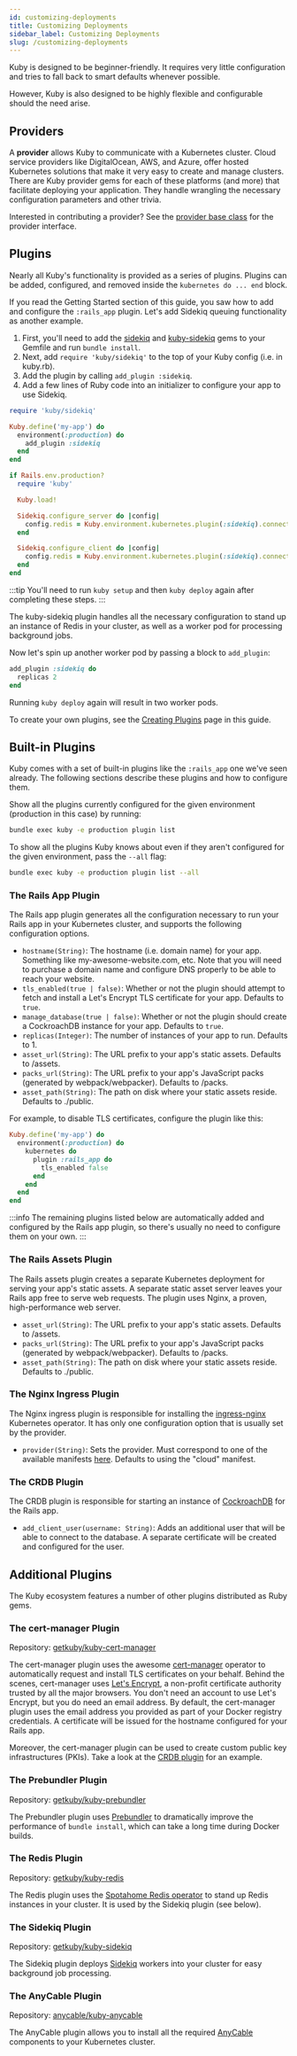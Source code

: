 ```yaml
---
id: customizing-deployments
title: Customizing Deployments
sidebar_label: Customizing Deployments
slug: /customizing-deployments
---
```


Kuby is designed to be beginner-friendly. It requires very little configuration and tries to fall back to smart defaults whenever possible.

However, Kuby is also designed to be highly flexible and configurable should the need arise.

## Providers

A **provider** allows Kuby to communicate with a Kubernetes cluster. Cloud service providers like DigitalOcean, AWS, and Azure, offer hosted Kubernetes solutions that make it very easy to create and manage clusters. There are Kuby provider gems for each of these platforms (and more) that facilitate deploying your application. They handle wrangling the necessary configuration parameters and other trivia.

Interested in contributing a provider? See the [provider base class](https://github.com/getkuby/kuby-core/blob/ab58f7cc308348ae492a2d37dcf88686d2292917/lib/kuby/kubernetes/provider.rb) for the provider interface.

## Plugins

Nearly all Kuby's functionality is provided as a series of plugins. Plugins can be added, configured, and removed inside the `kubernetes do ... end` block.

If you read the Getting Started section of this guide, you saw how to add and configure the `:rails_app` plugin. Let's add Sidekiq queuing functionality as another example.

1. First, you'll need to add the [sidekiq](https://github.com/mperham/sidekiq) and [kuby-sidekiq](https://github.com/getkuby/kuby-sidekiq) gems to your Gemfile and run `bundle install`.
1. Next, add `require 'kuby/sidekiq'` to the top of your Kuby config (i.e. in kuby.rb).
1. Add the plugin by calling `add_plugin :sidekiq`.
1. Add a few lines of Ruby code into an initializer to configure your app to use Sidekiq.

```ruby title="kuby.rb"
require 'kuby/sidekiq'

Kuby.define('my-app') do
  environment(:production) do
    add_plugin :sidekiq
  end
end
```

```ruby title="config/initializers/sidekiq.rb"
if Rails.env.production?
  require 'kuby'

  Kuby.load!

  Sidekiq.configure_server do |config|
    config.redis = Kuby.environment.kubernetes.plugin(:sidekiq).connection_params
  end

  Sidekiq.configure_client do |config|
    config.redis = Kuby.environment.kubernetes.plugin(:sidekiq).connection_params
  end
end
```

:::tip
You'll need to run `kuby setup` and then `kuby deploy` again after completing these steps.
:::

The kuby-sidekiq plugin handles all the necessary configuration to stand up an instance of Redis in your cluster, as well as a worker pod for processing background jobs.

Now let's spin up another worker pod by passing a block to `add_plugin`:

```ruby
add_plugin :sidekiq do
  replicas 2
end
```

Running `kuby deploy` again will result in two worker pods.

To create your own plugins, see the [Creating Plugins](./creating-plugins) page in this guide.

## Built-in Plugins

Kuby comes with a set of built-in plugins like the `:rails_app` one we've seen already. The following sections describe these plugins and how to configure them.

Show all the plugins currently configured for the given environment (production in this case) by running:

```bash
bundle exec kuby -e production plugin list
```

To show all the plugins Kuby knows about even if they aren't configured for the given environment, pass the `--all` flag:

```bash
bundle exec kuby -e production plugin list --all
```

### The Rails App Plugin

The Rails app plugin generates all the configuration necessary to run your Rails app in your Kubernetes cluster, and supports the following configuration options.

* `hostname(String)`: The hostname (i.e. domain name) for your app. Something like my-awesome-website.com, etc. Note that you will need to purchase a domain name and configure DNS properly to be able to reach your website.
* `tls_enabled(true | false)`: Whether or not the plugin should attempt to fetch and install a Let's Encrypt TLS certificate for your app. Defaults to `true`.
* `manage_database(true | false)`: Whether or not the plugin should create a CockroachDB instance for your app. Defaults to `true`.
* `replicas(Integer)`: The number of instances of your app to run. Defaults to 1.
* `asset_url(String)`: The URL prefix to your app's static assets. Defaults to /assets.
* `packs_url(String)`: The URL prefix to your app's JavaScript packs (generated by webpack/webpacker). Defaults to /packs.
* `asset_path(String)`: The path on disk where your static assets reside. Defaults to ./public.

For example, to disable TLS certificates, configure the plugin like this:

```ruby
Kuby.define('my-app') do
  environment(:production) do
    kubernetes do
      plugin :rails_app do
        tls_enabled false
      end
    end
  end
end
```

:::info
The remaining plugins listed below are automatically added and configured by the Rails app plugin, so there's usually no need to configure them on your own.
:::

### The Rails Assets Plugin

The Rails assets plugin creates a separate Kubernetes deployment for serving your app's static assets. A separate static asset server leaves your Rails app free to serve web requests. The plugin uses Nginx, a proven, high-performance web server.

* `asset_url(String)`: The URL prefix to your app's static assets. Defaults to /assets.
* `packs_url(String)`: The URL prefix to your app's JavaScript packs (generated by webpack/webpacker). Defaults to /packs.
* `asset_path(String)`: The path on disk where your static assets reside. Defaults to ./public.

### The Nginx Ingress Plugin

The Nginx ingress plugin is responsible for installing the [ingress-nginx](https://github.com/kubernetes/ingress-nginx) Kubernetes operator. It has only one configuration option that is usually set by the provider.

* `provider(String)`: Sets the provider. Must correspond to one of the available manifests [here](https://github.com/kubernetes/ingress-nginx/tree/controller-v1.1.1/deploy/static/provider). Defaults to using the "cloud" manifest.

### The CRDB Plugin

The CRDB plugin is responsible for starting an instance of [CockroachDB](https://github.com/cockroachdb/cockroach) for the Rails app.

* `add_client_user(username: String)`: Adds an additional user that will be able to connect to the database. A separate certificate will be created and configured for the user.

## Additional Plugins

The Kuby ecosystem features a number of other plugins distributed as Ruby gems.

### The cert-manager Plugin

Repository: [getkuby/kuby-cert-manager](https://github.com/getkuby/kuby-cert-manager)

The cert-manager plugin uses the awesome [cert-manager](https://github.com/jetstack/cert-manager) operator to automatically request and install TLS certificates on your behalf. Behind the scenes, cert-manager uses [Let's Encrypt](https://letsencrypt.org/), a non-profit certificate authority trusted by all the major browsers. You don't need an account to use Let's Encrypt, but you do need an email address. By default, the cert-manager plugin uses the email address you provided as part of your Docker registry credentials. A certificate will be issued for the hostname configured for your Rails app.

Moreover, the cert-manager plugin can be used to create custom public key infrastructures (PKIs). Take a look at the [CRDB plugin](https://github.com/getkuby/kuby-core/blob/ab58f7cc308348ae492a2d37dcf88686d2292917/lib/kuby/plugins/rails_app/crdb/plugin.rb) for an example.

### The Prebundler Plugin

Repository: [getkuby/kuby-prebundler](https://github.com/getkuby/kuby-prebundler)

The Prebundler plugin uses [Prebundler](https://github.com/camertron/prebundler) to dramatically improve the performance of `bundle install`, which can take a long time during Docker builds.

### The Redis Plugin

Repository: [getkuby/kuby-redis](https://github.com/getkuby/kuby-redis)

The Redis plugin uses the [Spotahome Redis operator](https://github.com/spotahome/redis-operator) to stand up Redis instances in your cluster. It is used by the Sidekiq plugin (see below).

### The Sidekiq Plugin

Repository: [getkuby/kuby-sidekiq](https://github.com/getkuby/kuby-sidekiq)

The Sidekiq plugin deploys [Sidekiq](https://github.com/mperham/sidekiq) workers into your cluster for easy background job processing.

### The AnyCable Plugin

Repository: [anycable/kuby-anycable](https://github.com/anycable/kuby-anycable)

The AnyCable plugin allows you to install all the required [AnyCable](https://anycable.io/) components to your Kubernetes cluster.
